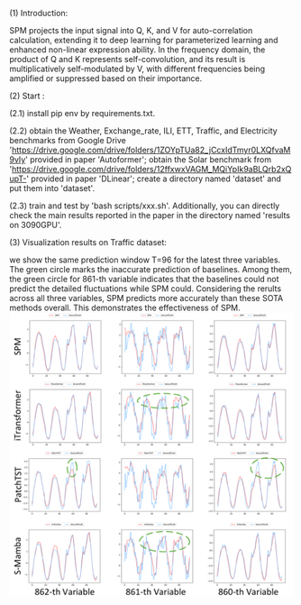 (1) Introduction:

SPM projects the input signal into Q, K, and V for auto-correlation calculation, extending it to deep learning for parameterized learning and enhanced non-linear expression ability. In the frequency domain, the product of Q and K represents self-convolution, and its result is multiplicatively self-modulated by V, with different frequencies being amplified or suppressed based on their importance.

(2) Start :

(2.1) install pip env by requirements.txt.

(2.2) obtain the Weather, Exchange_rate, ILI, ETT, Traffic, and Electricity benchmarks from Google Drive 'https://drive.google.com/drive/folders/1ZOYpTUa82_jCcxIdTmyr0LXQfvaM9vIy' provided in paper 'Autoformer'; obtain the Solar benchmark from 'https://drive.google.com/drive/folders/12ffxwxVAGM_MQiYpIk9aBLQrb2xQupT-' provided in paper 'DLinear'; create a directory named 'dataset' and put them into 'dataset'.

(2.3) train and test by 'bash scripts/xxx.sh'. Additionally, you can directly check the main results reported in the paper in the directory named 'results on 3090GPU'.

(3) Visualization results on Traffic dataset:

we show the same prediction window T=96 for the latest three variables. The green circle marks the inaccurate prediction of baselines. Among them, the green circle for 861-th variable indicates that the baselines could not predict the detailed fluctuations while SPM could. Considering the rerults across all three variables, SPM predicts more accurately than these SOTA methods overall. This demonstrates the effectiveness of SPM.
![Image text](visible.jpg)
